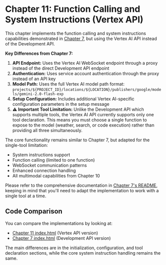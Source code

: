 # Chapter 11: Function Calling and System Instructions (Vertex API)

This chapter implements the function calling and system instructions capabilities demonstrated in [Chapter 7](../../part_2_dev_api/chapter_07/README.md), but using the Vertex AI API instead of the Development API.

**Key Differences from Chapter 7:**

1. **API Endpoint:** Uses the Vertex AI WebSocket endpoint through a proxy instead of the direct Development API endpoint
2. **Authentication:** Uses service account authentication through the proxy instead of an API key
3. **Model Path:** Uses the full Vertex AI model path format: `projects/${PROJECT_ID}/locations/${LOCATION}/publishers/google/models/gemini-2.0-flash-exp`
4. **Setup Configuration:** Includes additional Vertex AI-specific configuration parameters in the setup message
5. **⚠️ Important Tool Limitation:** Unlike the Development API which supports multiple tools, the Vertex AI API currently supports only one tool declaration. This means you must choose a single function to expose to the model (weather, search, or code execution) rather than providing all three simultaneously.

The core functionality remains similar to Chapter 7, but adapted for the single-tool limitation:
- System instructions support
- Function calling (limited to one function)
- WebSocket communication patterns
- Enhanced connection handling
- All multimodal capabilities from Chapter 10

Please refer to the comprehensive documentation in [Chapter 7's README](../../part_2_dev_api/chapter_07/README.md), keeping in mind that you'll need to adapt the implementation to work with a single tool at a time.

## Code Comparison

You can compare the implementations by looking at:
- [Chapter 11 index.html](./index.html) (Vertex API version)
- [Chapter 7 index.html](../../part_2_dev_api/chapter_07/index.html) (Development API version)

The main differences are in the initialization, configuration, and tool declaration sections, while the core system instruction handling remains the same.